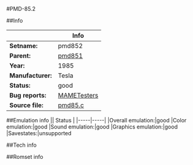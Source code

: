 #PMD-85.2

##Info

||Info|
|-----|-----|
|**Setname:**|pmd852
|**Parent:**|[pmd851](pmd851.md)
|**Year:**|1985
|**Manufacturer:**|Tesla
|**Status:**|good
|**Bug reports:**|[MAMETesters](http://mametesters.org/view_all_set.php?type=1&temporary=y&search=pmd85.c)
|**Source file:**|[pmd85.c](https://github.com/mamedev/mame/blob/master/src/mess/drivers/pmd85.c)

##Emulation info
|| Status |
|-----|-----|
|Overall emulation:|good
|Color emulation:|good
|Sound emulation:|good
|Graphics emulation:|good
|Savestates:|unsupported

##Tech info

##Romset info

<!--- START OF EDITED COMMENT DO NOT TOUCH TEXT ABOVE-->

